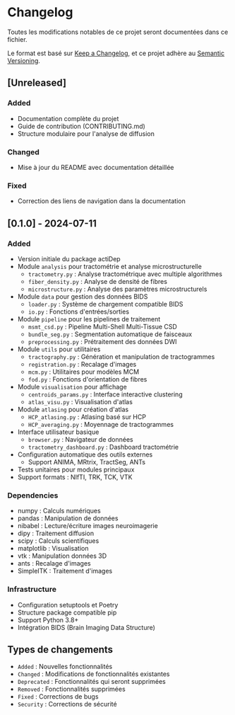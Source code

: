 # Changelog

Toutes les modifications notables de ce projet seront documentées dans ce fichier.

Le format est basé sur [Keep a Changelog](https://keepachangelog.com/en/1.0.0/),
et ce projet adhère au [Semantic Versioning](https://semver.org/spec/v2.0.0.html).

## [Unreleased]

### Added
- Documentation complète du projet
- Guide de contribution (CONTRIBUTING.md)
- Structure modulaire pour l'analyse de diffusion

### Changed
- Mise à jour du README avec documentation détaillée

### Fixed
- Correction des liens de navigation dans la documentation

## [0.1.0] - 2024-07-11

### Added
- Version initiale du package actiDep
- Module `analysis` pour tractométrie et analyse microstructurelle
  - `tractometry.py` : Analyse tractométrique avec multiple algorithmes
  - `fiber_density.py` : Analyse de densité de fibres
  - `microstructure.py` : Analyse des paramètres microstructurels
- Module `data` pour gestion des données BIDS
  - `loader.py` : Système de chargement compatible BIDS
  - `io.py` : Fonctions d'entrées/sorties
- Module `pipeline` pour les pipelines de traitement
  - `msmt_csd.py` : Pipeline Multi-Shell Multi-Tissue CSD
  - `bundle_seg.py` : Segmentation automatique de faisceaux
  - `preprocessing.py` : Prétraitement des données DWI
- Module `utils` pour utilitaires
  - `tractography.py` : Génération et manipulation de tractogrammes
  - `registration.py` : Recalage d'images
  - `mcm.py` : Utilitaires pour modèles MCM
  - `fod.py` : Fonctions d'orientation de fibres
- Module `visualisation` pour affichage
  - `centroids_params.py` : Interface interactive clustering
  - `atlas_visu.py` : Visualisation d'atlas
- Module `atlasing` pour création d'atlas
  - `HCP_atlasing.py` : Atlasing basé sur HCP
  - `HCP_averaging.py` : Moyennage de tractogrammes
- Interface utilisateur basique
  - `browser.py` : Navigateur de données
  - `tractometry_dashboard.py` : Dashboard tractométrie
- Configuration automatique des outils externes
  - Support ANIMA, MRtrix, TractSeg, ANTs
- Tests unitaires pour modules principaux
- Support formats : NIfTI, TRK, TCK, VTK

### Dependencies
- numpy : Calculs numériques
- pandas : Manipulation de données
- nibabel : Lecture/écriture images neuroimagerie
- dipy : Traitement diffusion
- scipy : Calculs scientifiques
- matplotlib : Visualisation
- vtk : Manipulation données 3D
- ants : Recalage d'images
- SimpleITK : Traitement d'images

### Infrastructure
- Configuration setuptools et Poetry
- Structure package compatible pip
- Support Python 3.8+
- Intégration BIDS (Brain Imaging Data Structure)

## Types de changements

- `Added` : Nouvelles fonctionnalités
- `Changed` : Modifications de fonctionnalités existantes  
- `Deprecated` : Fonctionnalités qui seront supprimées
- `Removed` : Fonctionnalités supprimées
- `Fixed` : Corrections de bugs
- `Security` : Corrections de sécurité
